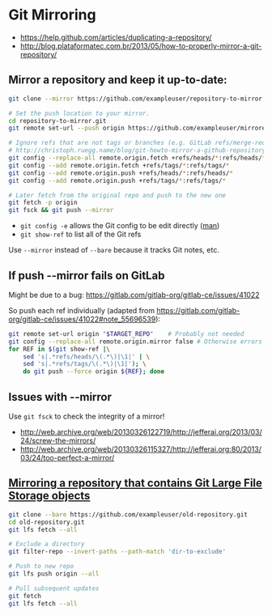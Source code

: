 # Git Mirroring

* https://help.github.com/articles/duplicating-a-repository/
* http://blog.plataformatec.com.br/2013/05/how-to-properly-mirror-a-git-repository/

## Mirror a repository and keep it up-to-date:

```bash
git clone --mirror https://github.com/exampleuser/repository-to-mirror.git

# Set the push location to your mirror.
cd repository-to-mirror.git
git remote set-url --push origin https://github.com/exampleuser/mirrored

# Ignore refs that are not tags or branches (e.g. GitLab refs/merge-requests)
# http://christoph.ruegg.name/blog/git-howto-mirror-a-github-repository-without-pull-refs.html
git config --replace-all remote.origin.fetch +refs/heads/*:refs/heads/*
git config --add remote.origin.fetch +refs/tags/*:refs/tags/*
git config --add remote.origin.push +refs/heads/*:refs/heads/*
git config --add remote.origin.push +refs/tags/*:refs/tags/*

# Later fetch from the original repo and push to the new one
git fetch -p origin
git fsck && git push --mirror
```

* `git config -e` allows the Git config to be edit directly ([man](https://git-scm.com/docs/git-config))
* `git show-ref` to list all of the Git refs

Use `--mirror` instead of `--bare` because it tracks Git notes, etc. 

## If push --mirror fails on GitLab

Might be due to a bug: https://gitlab.com/gitlab-org/gitlab-ce/issues/41022

So push each ref individually (adapted from https://gitlab.com/gitlab-org/gitlab-ce/issues/41022#note_55696539):

```bash
git remote set-url origin "$TARGET_REPO"    # Probably not needed
git config --replace-all remote.origin.mirror false # Otherwise errors
for REF in $(git show-ref |\
    sed 's|.*refs/heads/\(.*\)|\1|' | \
    sed 's|.*refs/tags/\(.*\)|\1|'); \
    do git push --force origin ${REF}; done
```

## Issues with --mirror

Use `git fsck` to check the integrity of a mirror!

* http://web.archive.org/web/20130326122719/http://jefferai.org/2013/03/24/screw-the-mirrors/
* http://web.archive.org/web/20130326115327/http://jefferai.org:80/2013/03/24/too-perfect-a-mirror/

## [Mirroring a repository that contains Git Large File Storage objects](https://help.github.com/en/github/creating-cloning-and-archiving-repositories/duplicating-a-repository#mirroring-a-repository-that-contains-git-large-file-storage-objects)

```bash
git clone --bare https://github.com/exampleuser/old-repository.git
cd old-repository.git
git lfs fetch --all

# Exclude a directory
git filter-repo --invert-paths --path-match 'dir-to-exclude'

# Push to new repo
git lfs push origin --all

# Pull subsequent updates
git fetch
git lfs fetch --all
```